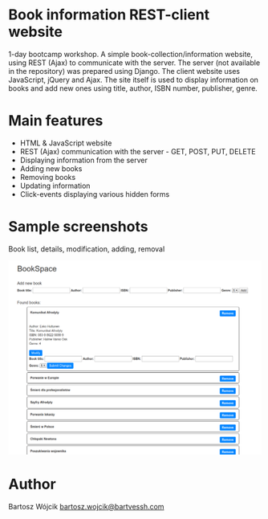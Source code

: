 # Book information REST-client website

1-day bootcamp workshop. A simple book-collection/information website, using REST (Ajax) to communicate with the server. 
The server (not available in the repository) was prepared using Django. The client website uses JavaScript, jQuery and Ajax.
The site itself is used to display information on books and add new ones using title, author, ISBN number, publisher, genre.

# Main features
* HTML & JavaScript website
* REST (Ajax) communication with the server - GET, POST, PUT, DELETE
* Displaying information from the server
* Adding new books
* Removing books
* Updating information
* Click-events displaying various hidden forms

# Sample screenshots

Book list, details, modification, adding, removal

![Book Data](screenshots/book-data.png)

# Author
Bartosz Wójcik
bartosz.wojcik@bartvessh.com
